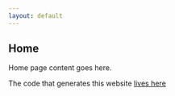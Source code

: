 ```yaml
---
layout: default
---
```


## Home

Home page content goes here.

The code that generates this website [lives here](https://github.com/dewetblomerus/pages-jekyll-example)
